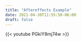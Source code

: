 ```yaml
---
title: "Aftereffects Example"
date: 2021-04-30T11:55:58-06:00
draft: false
---
```


{{< youtube PGkiY8mj74w >}}
